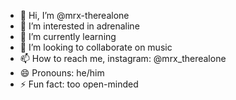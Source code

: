 - 👋 Hi, I’m @mrx-therealone
- 👀 I’m interested in adrenaline
- 🌱 I’m currently learning
- 💞️ I’m looking to collaborate on music
- 📫 How to reach me, instagram: @mrx_therealone
- 😄 Pronouns: he/him
- ⚡ Fun fact: too open-minded

<!---
mrx-therealone/mrx-therealone is a ✨ special ✨ repository because its `README.md` (this file) appears on your GitHub profile.
You can click the Preview link to take a look at your changes.
--->
